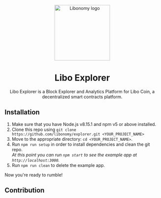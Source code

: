 <p align="center">
  <a href="http://liboexplorer.com/" rel="noopener" target="_blank"><img width="180" src="http://liboexplorer.com/static/media/app-logo.fda66105.png" alt="Libonomy logo"></a></p>
</p>

<h1 align="center">Libo Explorer</h1>

<div align="center">

Libo Explorer is a Block Explorer and Analytics Platform for Libo Coin, a decentralized smart contracts platform.

</div>

## Installation

1.  Make sure that you have Node.js v8.15.1 and npm v5 or above installed.
2.  Clone this repo using `git clone https://github.com/libonomy/explorer.git <YOUR_PROJECT_NAME>`
3.  Move to the appropriate directory: `cd <YOUR_PROJECT_NAME>`.<br />
4.  Run `npm run setup` in order to install dependencies and clean the git repo.<br />
    _At this point you can run `npm start` to see the example app at `http://localhost:3000`._
5.  Run `npm run clean` to delete the example app.

Now you're ready to rumble!

## Contribution

